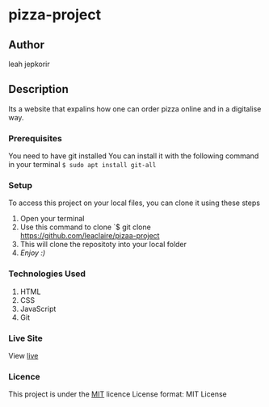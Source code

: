 # pizza-project
## Author
leah jepkorir
## Description
Its a website that expalins how one can order pizza  online and in a digitalise way.
### Prerequisites
You need to have git installed
You can install it with the following command in your terminal
`$ sudo apt install git-all`
### Setup
To access this project on your local files, you can clone it using these steps
1. Open your terminal
1. Use this command to clone `$ git clone https://github.com/leaclaire/pizaa-project
1. This will clone the repositoty into your local folder
1. _Enjoy :)_
### Technologies Used
1. HTML
1. CSS
1. JavaScript
1. Git
### Live Site
View [live](https://leaclaire.github.io/pizza-project/)
### Licence
This project is under the  [MIT](LICENSE) licence
License format:
 MIT License